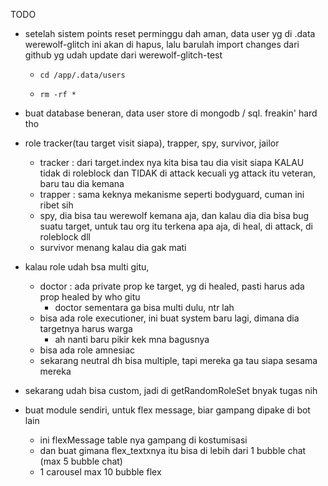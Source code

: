 TODO

- setelah sistem points reset perminggu dah aman, data user yg di .data werewolf-glitch ini akan di hapus,
lalu barulah import changes dari github yg udah update dari werewolf-glitch-test

  -  `cd /app/.data/users`

  -  `rm -rf *`

- buat database beneran, data user store di mongodb / sql. freakin' hard tho

- role tracker(tau target visit siapa), trapper, spy, survivor, jailor
  - tracker : dari target.index nya kita bisa tau dia visit siapa KALAU tidak di roleblock dan TIDAK di attack
    kecuali yg attack itu veteran, baru tau dia kemana
  - trapper : sama keknya mekanisme seperti bodyguard, cuman ini ribet sih
  - spy, dia bisa tau werewolf kemana aja, dan kalau dia dia bisa bug suatu target, untuk tau org itu terkena apa aja, di heal, di attack, di roleblock dll
  - survivor menang kalau dia gak mati
- kalau role udah bsa multi gitu,

  - doctor : ada private prop ke target, yg di healed, pasti harus ada prop healed by who gitu
    - doctor sementara ga bisa multi dulu, ntr lah
  - bisa ada role executioner, ini buat system baru lagi, dimana dia targetnya harus warga
    - ah nanti baru pikir kek mna bagusnya
  - bisa ada role amnesiac
  - sekarang neutral dh bisa multiple, tapi mereka ga tau siapa sesama mereka

- sekarang udah bisa custom, jadi di getRandomRoleSet bnyak tugas nih

- buat module sendiri, untuk flex message, biar gampang dipake di bot lain
  - ini flexMessage table nya gampang di kostumisasi
  - dan buat gimana flex_textxnya itu bisa di lebih dari 1 bubble chat (max 5 bubble chat)
  - 1 carousel max 10 bubble flex
